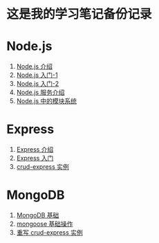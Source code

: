 <!--
 * @Author: your name
 * @Date: 2020-01-16 17:35:34
 * @LastEditTime : 2020-01-16 19:54:54
 * @LastEditors  : Please set LastEditors
 * @Description: In User Settings Edit
 * @FilePath: \Learning-Notes\README.md
 -->
# 这是我的学习笔记备份记录

# Node.js

1. [Node.js 介绍](/Node.js/Basic/1.%20Node.js%20介绍.md)
2. [Node.js 入门-1](/Node.js/Basic/2.%20Node.js%20入门-1.md) 
3. [Node.js 入门-2](/Node.js/Basic/3.%20Node.js%20入门-2.md) 
4. [Node.js 服务介绍](/Node.js/Basic/4.%20Node.js%20服务介绍.md) 
5. [Node.js 中的模块系统](/Node.js/Basic/5.%20Node.js%20中的模块系统.md)

# Express

1. [Express 介绍](/Express/notes/1.%20Express%20介绍.md) 
2. [Express 入门](/Express/notes/2.%20Express%20%20入门.md)
3. [crud-express 实例](/Express/notes/3.%20crud-express%20实例.md)

# MongoDB

1. [MongoDB 基础](/MongoDB/notes/1.%20MongoDB%20基础.md)
2. [mongoose 基础操作](/MongoDB/notes/2.%20mongoose%20基础操作.md)
3. [重写 crud-express 实例](/MongoDB/notes/3.%20重写%20crud-express%20实例.md)